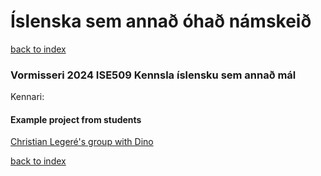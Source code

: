 # Íslenska sem annað óhað námskeið

[back to index](index)


### Vormisseri 2024 ISE509 Kennsla íslensku sem annað mál

Kennari: 

#### Example project from students
[Christian Legeré's group with Dino](https://christianlegere.com/ise509g/)


[back to index](index)
